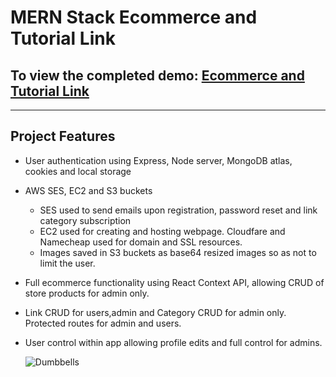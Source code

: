 # MERN Stack Ecommerce and Tutorial Link

## To view the completed demo: **[Ecommerce and Tutorial Link](https://www.ryankustas.com)**

---

## Project Features

- User authentication using Express, Node server, MongoDB atlas, cookies and local storage
- AWS SES, EC2 and S3 buckets
  - SES used to send emails upon registration, password reset and link category subscription
  - EC2 used for creating and hosting webpage. Cloudfare and Namecheap used for domain and SSL resources.
  - Images saved in S3 buckets as base64 resized images so as not to limit the user.
- Full ecommerce functionality using React Context API, allowing CRUD of store products for admin only.
- Link CRUD for users,admin and Category CRUD for admin only. Protected routes for admin and users.
- User control within app allowing profile edits and full control for admins.

  ![Dumbbells](favicon.ico)
